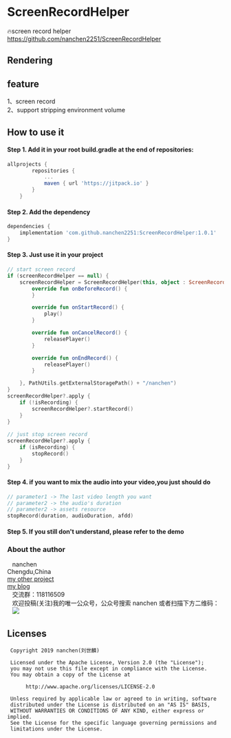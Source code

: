 # ScreenRecordHelper
🔥screen record helper https://github.com/nanchen2251/ScreenRecordHelper

## Rendering<br>

## feature
  1、screen record<br>
  2、support stripping environment volume<br>

## How to use it
#### Step 1. Add it in your root build.gradle at the end of repositories:
```groovy
allprojects {
		repositories {
			...
			maven { url 'https://jitpack.io' }
		}
	}
```
#### Step 2. Add the dependency
```groovy
dependencies {
    implementation 'com.github.nanchen2251:ScreenRecordHelper:1.0.1'
}
```

#### Step 3. Just use it in your project
```kotlin
// start screen record
if (screenRecordHelper == null) {
    screenRecordHelper = ScreenRecordHelper(this, object : ScreenRecordHelper.OnVideoRecordListener {
        override fun onBeforeRecord() {
        }

        override fun onStartRecord() {
            play()
        }

        override fun onCancelRecord() {
            releasePlayer()
        }

        override fun onEndRecord() {
            releasePlayer()
        }

    }, PathUtils.getExternalStoragePath() + "/nanchen")
}
screenRecordHelper?.apply {
    if (!isRecording) {
        screenRecordHelper?.startRecord()
    }
}
    
// just stop screen record
screenRecordHelper?.apply {
    if (isRecording) {
        stopRecord()     
    }
}
```
#### Step 4. if you want to mix the audio into your video,you just should do
```kotlin
// parameter1 -> The last video length you want
// parameter2 -> the audio's duration
// parameter2 -> assets resource
stopRecord(duration, audioDuration, afdd)
```

#### Step 5. If you still don't understand, please refer to the demo

### About the author
    nanchen<br>
    Chengdu,China<br>
    [my other project](https://github.com/nanchen2251/)<br>
    [my blog](http://www.jianshu.com/u/f690947ed5a6)<br>
    交流群：118116509<br>
    欢迎投稿(关注)我的唯一公众号，公众号搜索 nanchen 或者扫描下方二维码：<br>
    ![](https://github.com/nanchen2251/Blogs/blob/master/images/nanchen12.jpg) 
    
## Licenses
```
 Copyright 2019 nanchen(刘世麟)

 Licensed under the Apache License, Version 2.0 (the "License");
 you may not use this file except in compliance with the License.
 You may obtain a copy of the License at

      http://www.apache.org/licenses/LICENSE-2.0

 Unless required by applicable law or agreed to in writing, software
 distributed under the License is distributed on an "AS IS" BASIS,
 WITHOUT WARRANTIES OR CONDITIONS OF ANY KIND, either express or implied.
 See the License for the specific language governing permissions and
 limitations under the License.
```

